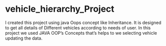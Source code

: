 # vehicle_hierarchy_Project
I created this project using java Oops concept like Inheritance. It is designed to get all  details of Different vehicles according to needs of user. 
In this project we used JAVA OOP’s  Concepts that’s helps to we selecting vehicle updating the data.

